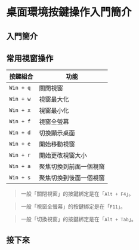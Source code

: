 

# 桌面環境按鍵操作入門簡介


## 入門簡介


## 常用視窗操作

| 按鍵組合          | 功能     |
| ----------------- | -------- |
| `Win + q`         | 關閉視窗 |
| `Win + w` | 視窗最大化 |
| `Win + x` | 視窗最小化 |
| `Win + f` | 視窗全螢幕 |
| `Win + d` | 切換顯示桌面 |
| `Win + e`         | 開始移動視窗 |
| `Win + r`         | 開始更改視窗大小 |
| `Win + a` | 聚焦切換到前面一個視窗 |
| `Win + s` | 聚焦切換到後面一個視窗 |


> 一般「關閉視窗」的按鍵綁定是在「`Alt + F4`」。

> 一般「視窗全螢幕」的按鍵綁定是在「`F11`」。

> 一般「切換視窗」的按鍵綁定是在「`Alt + Tab`」。


## 接下來

